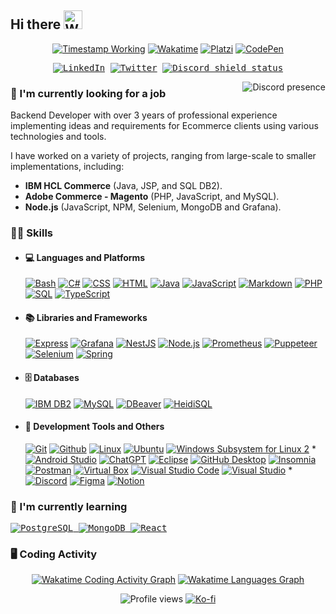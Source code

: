 <!-- 🟥 SMALL SHIELD/BADGE USED IN THIS DOCUMENT 🟥 -->
<!-- Wakatime                        https://wakatime.com/share/badges -->
<!-- Shields, basic and original     https://shields.io/ -->
<!-- Icons for shields and color     https://simpleicons.org/ -->
<!-- Custom Shields and icons        https://github.com/DenverCoder1/custom-icon-badges -->
<!-- Profile views                   https://github.com/antonkomarev/github-profile-views-counter -->
<!-- Timestamp in shield.io          https://github.com/badges/shields/issues/749 -->

<!-- How to make a shield.io badge with just a logo in the left side?: https://stackoverflow.com/questions/62155899/how-to-make-a-shield-io-badge-with-just-a-logo-in-the-left-side/63705827#63705827 -->

<h2>
  <span>Hi there</span>
  <!-- Microsoft animated emojis: https://github.com/Tarikul-Islam-Anik/Animated-Fluent-Emojis -->
  <img src="https://raw.githubusercontent.com/Tarikul-Islam-Anik/Animated-Fluent-Emojis/master/Emojis/Hand%20gestures/Waving%20Hand.png" alt="Waving Hand" width="30" />
</h2>

<p align=center>
<a href="https://www.linkedin.com/in/cabos-manuel/"><img alt="Timestamp Working" src="https://custom-icon-badges.demolab.com/date/1633093200?colorB=42b883&label=Experience&logo=computer&logoColor=white"></a>
<a href="https://wakatime.com/@CabosManuel"><img alt="Wakatime" src="https://wakatime.com/badge/user/9e0548e0-ba44-4650-b0f1-5ece84453209.svg"></a>
<a href="https://platzi.com/p/CabosManuel"><img alt="Platzi" src="https://img.shields.io/badge/Platzi-@CabosManuel-09e989?logo=platzi&logoColor=09e989"></a>
<a href="https://codepen.io/cabosmanuel"><img alt="CodePen" src="https://img.shields.io/badge/CodePen-white?logo=codepen&logoColor=black"></a>
</p>

<p align=center>
<kbd>
<a href="https://www.linkedin.com/in/cabos-manuel/"><img alt="LinkedIn" src="https://custom-icon-badges.demolab.com/badge/cabos--manuel/-white.svg?logo=linked_in&logoColor=white"></a>
<a href="https://twitter.com/mcabos_dev"><img alt="Twitter" src="https://img.shields.io/badge/%40mcabos__dev-black?logo=x&logoColor=white"></a>
<!-- Small badge Discord status (also works for servers) - https://github.com/gitlimes/discord-md-badge -->
<a href="https://discordapp.com/users/295729338933051404"><img alt="Discord shield status" src="https://dcbadge.limes.pink/api/shield/295729338933051404?style=flat&theme=discord-inverted"></a>
</kbd>
</p>

<!-- RIGHT CONTENT DISCORD PRESENCE --------------- -->
<!-- https://github.com/Zyplos/discord-readme-badge -->
<a href="https://discordapp.com/users/295729338933051404"><img align=right alt="Discord presence" src="https://discord-readme-badge.vercel.app/api?id=295729338933051404"></a>


<!-- LEFT CONTENT TEXT ---------------------------- -->
<!-- Currently working ============================================ -->
### 🔭 I'm currently looking for a job
Backend Developer with over 3 years of professional experience implementing ideas and requirements for Ecommerce clients using various technologies and tools.

I have worked on a variety of projects, ranging from large-scale to smaller implementations, including:
- **IBM HCL Commerce** (Java, JSP, and SQL DB2).
- **Adobe Commerce - Magento** (PHP, JavaScript, and MySQL).
- **Node.js** (JavaScript, NPM, Selenium, MongoDB and Grafana).

<!-- Skills ======================================================= -->
### 👨‍💻 Skills
- #### 💻 Languages and Platforms
  <!-- [![Android](https://img.shields.io/badge/Android-3DDC84?logo=android&logoColor=white)](https://github.com/search?q=user%3ACabosManuel+topic%3Aandroid&type=repositories&s=updated&o=desc) -->
  <!-- [![Angular](https://img.shields.io/badge/Angular-c3002f.svg?logo=angular&logoColor=white)](#) -->
  <!-- [![IBM HCL Commerce 8](https://custom-icon-badges.demolab.com/badge/IBM-HCL_Commerce_8-blue.svg?logo=globe&logoColor=white)](#) -->
  <!-- [![Magento 2](https://custom-icon-badges.demolab.com/badge/Magento_2-EE672F.svg?logo=magento-white)](#) -->
  [![Bash](https://img.shields.io/badge/Bash-121011.svg?logo=gnu-bash&logoColor=white)](#)
  [![C#](https://custom-icon-badges.demolab.com/badge/C%23-68217A.svg?logo=cs2&logoColor=white)](https://github.com/search?q=user%3ACabosManuel+language%3Acsharp)
  [![CSS](https://img.shields.io/badge/CSS-1572B6.svg?logo=css3&logoColor=white)](https://github.com/search?q=user%3ACabosManuel+language%3Acss)
  [![HTML](https://img.shields.io/badge/HTML-E34F26.svg?logo=html5&logoColor=white)](https://github.com/search?q=user%3ACabosManuel+language%3Ahtml)
  [![Java](https://custom-icon-badges.demolab.com/badge/Java-ed2025.svg?logo=java&logoColor=white)](https://github.com/search?q=user%3ACabosManuel+language%3Ajava&type=repositories&s=updated&o=desc)
  [![JavaScript](https://img.shields.io/badge/JavaScript-F7DF1E.svg?logo=javascript&logoColor=white)](https://github.com/search?q=user%3ACabosManuel+language%3Ajavascript&type=repositories&s=updated&o=desc)
  [![Markdown](https://img.shields.io/badge/Markdown-000000.svg?logo=markdown&logoColor=white)](https://github.com/search?q=user%3ACabosManuel+language%3Amarkdown)
  [![PHP](https://img.shields.io/badge/PHP-777BB4.svg?logo=php&logoColor=white)](https://github.com/search?q=user%3ACabosManuel+language%3Aphp&type=repositories&s=updated&o=desc)
  [![SQL](https://custom-icon-badges.demolab.com/badge/SQL-025E8C.svg?logo=database&logoColor=white)](https://github.com/search?q=user%3ACabosManuel+topic%3Asql)
  [![TypeScript](https://img.shields.io/badge/TypeScript-3178C6?logo=typescript&logoColor=white)](https://github.com/search?q=user%3ACabosManuel+language%3Atypescript&type=repositories&s=updated&o=desc)

- #### 📚 Libraries and Frameworks
  [![Express](https://img.shields.io/badge/Express-000000?logo=express)](https://github.com/search?q=user%3ACabosManuel+topic%3Aexpress&type=repositories&s=updated&o=desc)
  [![Grafana](https://img.shields.io/badge/Grafana-F46800.svg?logo=grafana&logoColor=white)]()
  [![NestJS](https://img.shields.io/badge/NestJS-E0234E.svg?logo=nestjs)](https://github.com/search?q=user%3ACabosManuel+topic%3Anestjs&type=repositories&s=updated&o=desc)
  [![Node.js](https://img.shields.io/badge/Node.js-3d3f34.svg?logo=node.js)](https://github.com/search?q=user%3ACabosManuel+topic%3Anodejs&type=repositories&s=updated&o=desc)
  [![Prometheus](https://img.shields.io/badge/Prometheus-E6522C.svg?logo=prometheus&logoColor=white)](#)
  [![Puppeteer](https://img.shields.io/badge/Puppeteer-40B5A4.svg?logo=puppeteer&logoColor=white)](#)
  [![Selenium](https://img.shields.io/badge/Selenium-43B02A.svg?logo=selenium&logoColor=white)](#)
  [![Spring](https://img.shields.io/badge/Spring-6db33f.svg?logo=spring&logoColor=white)](https://github.com/search?q=user%3ACabosManuel+topic%3Aspring&type=repositories&s=updated&o=desc)

- #### 🗄️ Databases
  [![IBM DB2](https://custom-icon-badges.demolab.com/badge/IBM-DB2-green.svg?logo=database&logoColor=white)](#)
  [![MySQL](https://img.shields.io/badge/MySQL-00618a.svg?logo=mysql&logoColor=white&labelColor=e48e00)](https://github.com/search?q=user%3ACabosManuel+topic%3Amysql&type=repositories&s=updated&o=desc)
  [![DBeaver](https://custom-icon-badges.demolab.com/badge/DBeaver-51afb5.svg?logo=dbeaver&labelColor=836d5e)](#)
  [![HeidiSQL](https://custom-icon-badges.demolab.com/badge/HeidiSQL-2f4f4e.svg?logo=heidisql)](#)

- #### 🧰 Development Tools and Others
  <!-- [![Neovim](https://img.shields.io/badge/Neovim-2a6793?logo=neovim&logoColor=539940)](#) -->
  [![Git](https://img.shields.io/badge/Git-e96228.svg?logo=git&logoColor=white)](#)
  [![Github](https://img.shields.io/badge/Github-0d1117.svg?logo=github&logoColor=white)](https://github.com/CabosManuel)
  [![Linux](https://img.shields.io/badge/Linux-273e6c.svg?logo=linux&logoColor=white)](#)
  [![Ubuntu](https://img.shields.io/badge/Ubuntu-dc532a.svg?logo=ubuntu&logoColor=white)](#)
  [![Windows Subsystem for Linux 2](https://img.shields.io/badge/WSL_2-FCC624.svg?logo=linux&logoColor=black)](#) *
  [![Android Studio](https://img.shields.io/badge/Android%20Studio-008678.svg?logo=android-studio&logoColor=white)](https://github.com/search?q=user%3ACabosManuel+topic%3Aandroid&type=repositories&s=updated&o=desc)
  [![ChatGPT](https://img.shields.io/badge/ChatGPT-70a597.svg?logo=openai&logoColor=white)](#)
  [![Eclipse](https://img.shields.io/badge/Eclipse-2b1e52.svg?logo=eclipse&logoColor=2b1e52&labelColor=orange)](#)
  [![GitHub Desktop](https://img.shields.io/badge/GitHub%20Desktop-8034A9.svg?logo=github&logoColor=white)](#)
  [![Insomnia](https://img.shields.io/badge/Insomnia-5700ce.svg?logo=insomnia&logoColor=white)](#)
  [![Postman](https://img.shields.io/badge/Postman-FF6C37?logo=postman&logoColor=white)](#)
  [![Virtual Box](https://img.shields.io/badge/Virtual_Box-1c3b62.svg?logo=virtualbox&logoColor=white)](#)
  [![Visual Studio Code](https://custom-icon-badges.demolab.com/badge/Visual%20Studio%20Code-3e3e42.svg?logo=vs-code)](#)
  [![Visual Studio](https://custom-icon-badges.demolab.com/badge/Visual%20Studio-5E438F.svg?logo=visualstudio&logoColor=white)](#) *
  [![Discord](https://img.shields.io/badge/-Discord-5865F2.svg?logo=discord&logoColor=white)](https://discordapp.com/users/295729338933051404)
  [![Figma](https://img.shields.io/badge/Figma-e6491c.svg?logo=figma&logoColor=white)](#)
  [![Notion](https://img.shields.io/badge/Notion-white.svg?logo=notion&logoColor=black)](#)

<!-- Currently learning ========================================= -->
<h3>🌱 I'm currently learning</h3>
<p>
<kbd>
  <!--<a href="#"><img alt="Docker" src="https://img.shields.io/badge/Docker-1e63ee?logo=docker&logoColor=white"></a>-->
  <!-- <a href="#"><img alt="Elasticsearch" src="https://custom-icon-badges.demolab.com/badge/Elasticsearch-04bcb4.svg?logo=elasticsearch-color&labelColor=343444"></a> -->
  <a href="#">
    <img alt="PostgreSQL" src="https://img.shields.io/badge/PostgreSQL-4169E1.svg?logo=postgresql&logoColor=white">
  </a>
  <a href="#">
    <img alt="MongoDB" src="https://img.shields.io/badge/MongoDB-47A248.svg?logo=mongodb&logoColor=white">
  </a>
  <a href="https://github.com/search?q=user%3ACabosManuel+topic%3Areact&type=repositories&s=updated&o=desc">
    <img alt="React" src="https://img.shields.io/badge/React-20232a.svg?logo=react&logoColor=61DAFB">
  </a>
</kbd>
</p>

<!-- Wakatime Graphs -->
### 🖥️ Coding Activity
<p align=center>
  <a href="https://wakatime.com/@CabosManuel"><img src="https://wakatime.com/share/@CabosManuel/b7f49050-60b0-487d-85ab-6239a165ef0c.png" alt="Wakatime Coding Activity Graph"></a>
  <a href="https://wakatime.com/@CabosManuel"><img src="https://wakatime.com/share/@CabosManuel/f6b4054c-9f4c-4645-9dc0-f18ac42bd0dd.svg" alt="Wakatime Languages Graph"></a>
</p>

<!-- PROFILE VIEWS ################################################## -->
<p align=center>
  <img alt="Profile views" src="https://komarev.com/ghpvc/?username=CabosManuel&color=42b883">
  <a href="https://ko-fi.com/kbossmc"><img alt="Ko-fi" src="https://img.shields.io/badge/buy_me_a_coffee-ff5f5f?logo=ko-fi&logoColor=white"></a>
</p>

<!-- Games -->
<!--
<span>
<a href="#"><img alt="Rocket League" align=right src="https://custom-icon-badges.demolab.com/badge/Rocket_League-Diamond_II-23d6f2.svg?logo=rocket-league&labelColor=003a91"></a>
<br>
<a href="#"><img alt="Apex Legends" align=right src="https://custom-icon-badges.demolab.com/badge/Apex_Legends-Bronze-674d39.svg?logo=apex&labelColor=black"></a>
<br>
<a href="#"><img alt="Minecraft" align=right src="https://custom-icon-badges.demolab.com/badge/Minecraft-825c3f.svg?logo=minecraft-block&labelColor=4e9c32"></a>
</span>
-->

<!-- Tricks Github README -->
<!-- https://notes.aliciasykes.com/36402/github-markdown-tricks -->
<!-- https://grantwinney.com/cool-markdown-tricks-for-github/ -->
